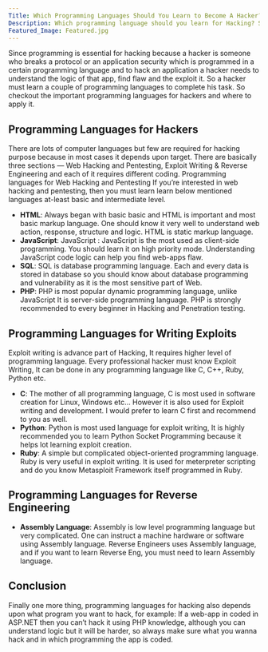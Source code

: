 ```yaml
---
Title: Which Programming Languages Should You Learn to Become A Hacker?
Description: Which programming language should you learn for Hacking? Since programming is essential for hacking because a hacker is someone who breaks security and apps.
Featured_Image: Featured.jpg
---
```


Since programming is essential for hacking because a hacker is someone who breaks a protocol or an application security which is programmed in a certain programming language and to hack an application a hacker needs to understand the logic of that app, find flaw and the exploit it. So a hacker must learn a couple of programming languages to complete his task. So checkout the important programming languages for hackers and where to apply it.

## Programming Languages for Hackers

There are lots of computer languages but few are required for hacking purpose because in most cases it depends upon target. There are basically three sections ― Web Hacking and Pentesting, Exploit Writing & Reverse Engineering and each of it requires different coding.
Programming languages for Web Hacking and Pentesting
If you’re interested in web hacking and pentesting, then you must learn learn below mentioned languages at-least basic and intermediate level.

- **HTML**: Always began with basic basic and HTML is important and most basic markup language. One should know it very well to understand web action, response, structure and logic. HTML is static markup language.
- **JavaScript**: JavaScript : JavaScript is the most used as client-side programming. You should learn it on high priority mode. Understanding JavaScript code logic can help you find web-apps flaw.
- **SQL**: SQL is database programming language. Each and every data is stored in database so you should know about database programming and vulnerability as it is the most sensitive part of Web.
- **PHP**: PHP is most popular dynamic programming language, unlike JavaScript It is server-side programming language. PHP is strongly recommended to every beginner in Hacking and Penetration testing.

## Programming Languages for Writing Exploits

Exploit writing is advance part of Hacking, It requires higher level of programming language. Every professional hacker must know Exploit Writing, It can be done in any programming language like C, C++, Ruby, Python etc.

- **C**: The mother of all programming language, C is most used in software creation for Linux, Windows etc… However it is also used for Exploit writing and development. I would prefer to learn C first and recommend to you as well.
- **Python**: Python is most used language for exploit writing, It is highly recommended you to learn Python Socket Programming because it helps lot learning exploit creation.
- **Ruby**: A simple but complicated object-oriented programming language. Ruby is very useful in exploit writing. It is used for meterpreter scripting and do you know Metasploit Framework itself programmed in Ruby.

## Programming Languages for Reverse Engineering

- **Assembly Language**: Assembly is low level programming language but very complicated. One can instruct a machine hardware or software using Assembly language. Reverse Engineers uses Assembly language, and if you want to learn Reverse Eng, you must need to learn Assembly language.

## Conclusion

Finally one more thing, programming languages for hacking also depends upon what program you want to hack, for example: If a web-app in coded in ASP.NET then you can’t hack it using PHP knowledge, although you can understand logic but it will be harder, so always make sure what you wanna hack and in which programming the app is coded.

